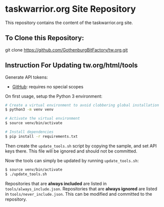 # taskwarrior.org Site Repository

This repository contains the content of the taskwarrior.org site.


## To Clone this Repository:

   git clone https://github.com/GothenburgBitFactory/tw.org.git


## Instruction For Updating tw.org/html/tools

Generate API tokens: 

* [GitHub](https://github.com/settings/tokens): requires no special scopes


On first usage, setup the Python 3 environment:

```sh
# Create a virtual environment to avoid clobbering global installation
$ python3 -m venv venv

# Activate the virtual environment
$ source venv/bin/activate

# Install dependencies
$ pip install -r requirements.txt
```


Then create the `update_tools.sh` script by copying the sample, and set API keys there. This file will be ignored and should not be committed.


Now the tools can simply be updated by running `update_tools.sh`:

```sh
$ source venv/bin/activate
$ ./update_tools.sh
```

Repositories that are **always included** are listed in `tools/always_include.json`. Repositories that are **always ignored** are listed in `tools/never_include.json`. This can be modified and committed to the repository.

